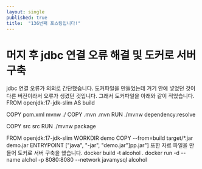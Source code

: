 ```yaml
---
layout: single
published: true
title:  "136번째 포스팅입니다!"
---
```

# 머지 후 jdbc 연결 오류 해결 및 도커로 서버 구축

jdbc 연결 오류가 의외로 간단했습니다.
도커파일을 만들었는데 거기 안에 넣었던 것이 다른 버전이라서 오류가 생겼던 것입니다. 
그래서 도커파일을 아래와 같이 적었습니다.
FROM openjdk:17-jdk-slim AS build

COPY pom.xml mvnw ./
COPY .mvn .mvn
RUN ./mvnw dependency:resolve

COPY src src
RUN ./mvnw package

FROM openjdk:17-jdk-slim
WORKDIR demo
COPY --from=build target/*.jar demo.jar
ENTRYPOINT ["java", "-jar", "demo.jar"]pp.jar"]
또한 자르 파일을 만들어 도커로 서버 구축을 했습니다.
docker build -t alcohol . 
docker run -d --name alchol -p 8080:8080 --network javamysql alcohol

